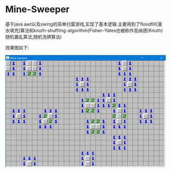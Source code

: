 # Mine-Sweeper
基于java awt以及swing的简单扫雷游戏,实现了基本逻辑.主要用到了floodfill(漫水填充)算法和knuth-shuffling-algorithm(Fisher–Yates也被称作高纳德(Knuth)随机置乱算法,随机洗牌算法)



效果图如下:


![image](https://github.com/29DCH/Mine-Sweeper/blob/master/1.png)

